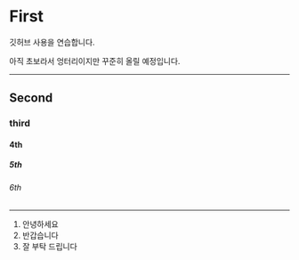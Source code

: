 # First

깃허브 사용을 연습합니다.

아직 초보라서 엉터리이지만 꾸준히 올릴 예정입니다.

***

## Second
###  third
#### 4th
##### 5th
###### 6th

---
1. 안녕하세요
2. 반갑습니다
3. 잘 부탁 드립니다
